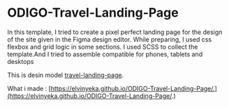 # ODIGO-Travel-Landing-Page

In this template, I tried to create a pixel perfect landing page for the design of the site given in the Figma design editor. While preparing, I used css flexbox and grid logic in some sections. I used SCSS to collect the template.And I tried to assemble compatible for phones, tablets and desktops

This is desin model [travel-landing-page](https://www.figma.com/file/ClPSP7KCU1NbvxMXA914hlFk/travel-landing-page-jacobvoyles?node-id=0%3A2).

What i made : [https://elvinyeka.github.io/ODIGO-Travel-Landing-Page/.](https://elvinyeka.github.io/ODIGO-Travel-Landing-Page/.)
